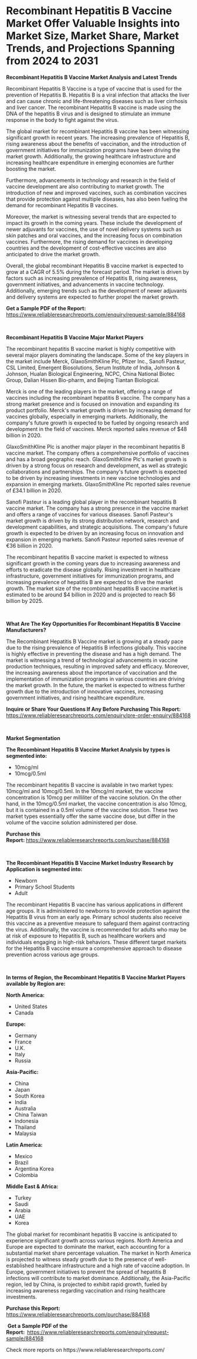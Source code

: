<p><h1>Recombinant Hepatitis B Vaccine Market Offer Valuable Insights into Market Size, Market Share, Market Trends, and Projections Spanning from 2024 to 2031</h1></p><p><strong>Recombinant Hepatitis B Vaccine Market Analysis and Latest Trends</strong></p>
<p><p>Recombinant Hepatitis B Vaccine is a type of vaccine that is used for the prevention of Hepatitis B. Hepatitis B is a viral infection that attacks the liver and can cause chronic and life-threatening diseases such as liver cirrhosis and liver cancer. The recombinant Hepatitis B vaccine is made using the DNA of the hepatitis B virus and is designed to stimulate an immune response in the body to fight against the virus.</p><p>The global market for recombinant Hepatitis B vaccine has been witnessing significant growth in recent years. The increasing prevalence of Hepatitis B, rising awareness about the benefits of vaccination, and the introduction of government initiatives for immunization programs have been driving the market growth. Additionally, the growing healthcare infrastructure and increasing healthcare expenditure in emerging economies are further boosting the market.</p><p>Furthermore, advancements in technology and research in the field of vaccine development are also contributing to market growth. The introduction of new and improved vaccines, such as combination vaccines that provide protection against multiple diseases, has also been fueling the demand for recombinant Hepatitis B vaccines.</p><p>Moreover, the market is witnessing several trends that are expected to impact its growth in the coming years. These include the development of newer adjuvants for vaccines, the use of novel delivery systems such as skin patches and oral vaccines, and the increasing focus on combination vaccines. Furthermore, the rising demand for vaccines in developing countries and the development of cost-effective vaccines are also anticipated to drive the market growth.</p><p>Overall, the global recombinant Hepatitis B vaccine market is expected to grow at a CAGR of 5.5% during the forecast period. The market is driven by factors such as increasing prevalence of Hepatitis B, rising awareness, government initiatives, and advancements in vaccine technology. Additionally, emerging trends such as the development of newer adjuvants and delivery systems are expected to further propel the market growth.</p></p>
<p><strong>Get a Sample PDF of the Report:&nbsp;</strong> <a href="https://www.reliableresearchreports.com/enquiry/request-sample/884168">https://www.reliableresearchreports.com/enquiry/request-sample/884168</a></p>
<p>&nbsp;</p>
<p><strong>Recombinant Hepatitis B Vaccine Major Market Players</strong></p>
<p><p>The recombinant hepatitis B vaccine market is highly competitive with several major players dominating the landscape. Some of the key players in the market include Merck, GlaxoSmithKline Plc, Pfizer Inc., Sanofi Pasteur, CSL Limited, Emergent Biosolutions, Serum Institute of India, Johnson & Johnson, Hualan Biological Engineering, NCPC, China National Biotec Group, Dalian Hissen Bio-pharm, and Beijing Tiantan Biological.</p><p>Merck is one of the leading players in the market, offering a range of vaccines including the recombinant hepatitis B vaccine. The company has a strong market presence and is focused on innovation and expanding its product portfolio. Merck's market growth is driven by increasing demand for vaccines globally, especially in emerging markets. Additionally, the company's future growth is expected to be fueled by ongoing research and development in the field of vaccines. Merck reported sales revenue of $48 billion in 2020.</p><p>GlaxoSmithKline Plc is another major player in the recombinant hepatitis B vaccine market. The company offers a comprehensive portfolio of vaccines and has a broad geographic reach. GlaxoSmithKline Plc's market growth is driven by a strong focus on research and development, as well as strategic collaborations and partnerships. The company's future growth is expected to be driven by increasing investments in new vaccine technologies and expansion in emerging markets. GlaxoSmithKline Plc reported sales revenue of £34.1 billion in 2020.</p><p>Sanofi Pasteur is a leading global player in the recombinant hepatitis B vaccine market. The company has a strong presence in the vaccine market and offers a range of vaccines for various diseases. Sanofi Pasteur's market growth is driven by its strong distribution network, research and development capabilities, and strategic acquisitions. The company's future growth is expected to be driven by an increasing focus on innovation and expansion in emerging markets. Sanofi Pasteur reported sales revenue of €36 billion in 2020.</p><p>The recombinant hepatitis B vaccine market is expected to witness significant growth in the coming years due to increasing awareness and efforts to eradicate the disease globally. Rising investment in healthcare infrastructure, government initiatives for immunization programs, and increasing prevalence of hepatitis B are expected to drive the market growth. The market size of the recombinant hepatitis B vaccine market is estimated to be around $4 billion in 2020 and is projected to reach $6 billion by 2025.</p></p>
<p>&nbsp;</p>
<p><strong>What Are The Key Opportunities For Recombinant Hepatitis B Vaccine Manufacturers?</strong></p>
<p><p>The Recombinant Hepatitis B Vaccine market is growing at a steady pace due to the rising prevalence of Hepatitis B infections globally. This vaccine is highly effective in preventing the disease and has a high demand. The market is witnessing a trend of technological advancements in vaccine production techniques, resulting in improved safety and efficacy. Moreover, the increasing awareness about the importance of vaccination and the implementation of immunization programs in various countries are driving the market growth. In the future, the market is expected to witness further growth due to the introduction of innovative vaccines, increasing government initiatives, and rising healthcare expenditure.</p></p>
<p><strong>Inquire or Share Your Questions If Any Before Purchasing This Report:</strong> <a href="https://www.reliableresearchreports.com/enquiry/pre-order-enquiry/884168">https://www.reliableresearchreports.com/enquiry/pre-order-enquiry/884168</a></p>
<p>&nbsp;</p>
<p><strong>Market Segmentation</strong></p>
<p><strong>The Recombinant Hepatitis B Vaccine Market Analysis by types is segmented into:</strong></p>
<p><ul><li>10mcg/ml</li><li>10mcg/0.5ml</li></ul></p>
<p><p>The recombinant hepatitis B vaccine is available in two market types: 10mcg/ml and 10mcg/0.5ml. In the 10mcg/ml market, the vaccine concentration is 10mcg per milliliter of the vaccine solution. On the other hand, in the 10mcg/0.5ml market, the vaccine concentration is also 10mcg, but it is contained in a 0.5ml volume of the vaccine solution. These two market types essentially offer the same vaccine dose, but differ in the volume of the vaccine solution administered per dose.</p></p>
<p><strong>Purchase this Report:&nbsp;</strong><a href="https://www.reliableresearchreports.com/purchase/884168">https://www.reliableresearchreports.com/purchase/884168</a></p>
<p>&nbsp;</p>
<p><strong>The Recombinant Hepatitis B Vaccine Market Industry Research by Application is segmented into:</strong></p>
<p><ul><li>Newborn</li><li>Primary School Students</li><li>Adult</li></ul></p>
<p><p>The recombinant Hepatitis B vaccine has various applications in different age groups. It is administered to newborns to provide protection against the Hepatitis B virus from an early age. Primary school students also receive this vaccine as a preventive measure to safeguard them against contracting the virus. Additionally, the vaccine is recommended for adults who may be at risk of exposure to Hepatitis B, such as healthcare workers and individuals engaging in high-risk behaviors. These different target markets for the Hepatitis B vaccine ensure a comprehensive approach to disease prevention across various age groups.</p></p>
<p>&nbsp;</p>
<p><strong>In terms of Region, the Recombinant Hepatitis B Vaccine Market Players available by Region are:</strong></p>
<p>
    <p> <strong> North America: </strong>
        <ul>
            <li>United States</li>
            <li>Canada</li>
        </ul>
        </p> 
    <p> <strong> Europe: </strong>
        <ul>
            <li>Germany</li>
            <li>France</li>
            <li>U.K.</li>
            <li>Italy</li>
            <li>Russia</li>
        </ul>
        </p> 
    <p> <strong> Asia-Pacific: </strong>
        <ul>
            <li>China</li>
            <li>Japan</li>
            <li>South Korea</li>
            <li>India</li>
            <li>Australia</li>
            <li>China Taiwan</li>
            <li>Indonesia</li>
            <li>Thailand</li>
            <li>Malaysia</li>
        </ul>
        </p> 
    <p> <strong> Latin America: </strong>
        <ul>
            <li>Mexico</li>
            <li>Brazil</li>
            <li>Argentina Korea</li>
            <li>Colombia</li>
        </ul>
        </p> 
    <p> <strong> Middle East & Africa: </strong>
        <ul>
            <li>Turkey</li>
            <li>Saudi</li>
            <li>Arabia</li>
            <li>UAE</li>
            <li>Korea</li>
        </ul>
    </p>
    </p>
<p><p>The global market for recombinant hepatitis B vaccine is anticipated to experience significant growth across various regions. North America and Europe are expected to dominate the market, each accounting for a substantial market share percentage valuation. The market in North America is projected to witness steady growth due to the presence of well-established healthcare infrastructure and a high rate of vaccine adoption. In Europe, government initiatives to prevent the spread of hepatitis B infections will contribute to market dominance. Additionally, the Asia-Pacific region, led by China, is projected to exhibit rapid growth, fueled by increasing awareness regarding vaccination and rising healthcare investments.</p></p>
<p><strong>Purchase this Report: </strong><a href="https://www.reliableresearchreports.com/purchase/884168">https://www.reliableresearchreports.com/purchase/884168</a></p>
<p>&nbsp;<strong>Get a Sample PDF of the Report:&nbsp;&nbsp;</strong><a href="https://www.reliableresearchreports.com/enquiry/request-sample/884168">https://www.reliableresearchreports.com/enquiry/request-sample/884168</a></p>
<p><strong></strong></p>
<p>Check more reports on https://www.reliableresearchreports.com/</p>
